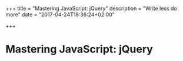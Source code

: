 +++
title = "Mastering JavaScript: jQuery"
description = "Write less do more"
date = "2017-04-24T18:36:24+02:00"

+++

# Mastering JavaScript: jQuery
